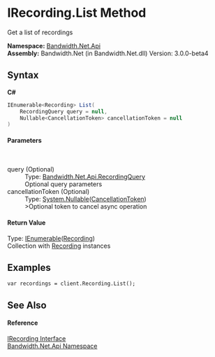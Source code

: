 ﻿# IRecording.List Method 
 

Get a list of recordings

**Namespace:**&nbsp;<a href ="N_Bandwidth_Net_Api.md">Bandwidth.Net.Api</a><br />**Assembly:**&nbsp;Bandwidth.Net (in Bandwidth.Net.dll) Version: 3.0.0-beta4

## Syntax

**C#**<br />
``` C#
IEnumerable<Recording> List(
	RecordingQuery query = null,
	Nullable<CancellationToken> cancellationToken = null
)
```


#### Parameters
&nbsp;<dl><dt>query (Optional)</dt><dd>Type: <a href ="T_Bandwidth_Net_Api_RecordingQuery.md">Bandwidth.Net.Api.RecordingQuery</a><br />Optional query parameters</dd><dt>cancellationToken (Optional)</dt><dd>Type: <a href="http://msdn2.microsoft.com/en-us/library/b3h38hb0" target="_blank">System.Nullable</a>(<a href="http://msdn2.microsoft.com/en-us/library/dd384802" target="_blank">CancellationToken</a>)<br />>Optional token to cancel async operation</dd></dl>

#### Return Value
Type: <a href="http://msdn2.microsoft.com/en-us/library/9eekhta0" target="_blank">IEnumerable</a>(<a href ="T_Bandwidth_Net_Api_Recording.md">Recording</a>)<br />Collection with <a href ="T_Bandwidth_Net_Api_Recording.md">Recording</a> instances

## Examples

```
var recordings = client.Recording.List();
```


## See Also


#### Reference
<a href ="T_Bandwidth_Net_Api_IRecording.md">IRecording Interface</a><br /><a href ="N_Bandwidth_Net_Api.md">Bandwidth.Net.Api Namespace</a><br />